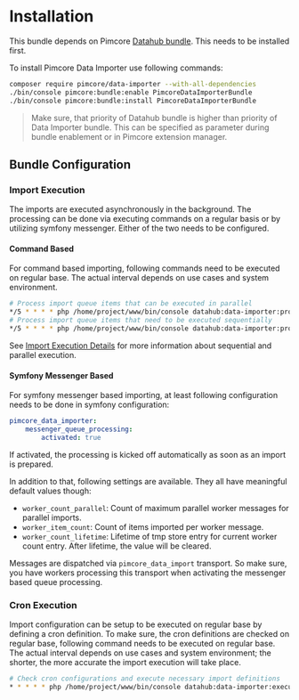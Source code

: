 # Installation
This bundle depends on Pimcore [Datahub bundle](https://github.com/pimcore/data-hub). This needs
to be installed first.

To install Pimcore Data Importer use following commands:

```bash
composer require pimcore/data-importer --with-all-dependencies
./bin/console pimcore:bundle:enable PimcoreDataImporterBundle
./bin/console pimcore:bundle:install PimcoreDataImporterBundle
```

> Make sure, that priority of Datahub bundle is higher than priority of Data Importer bundle.
> This can be specified as parameter during bundle enablement or in Pimcore extension manager.
 

## Bundle Configuration

### Import Execution
The imports are executed asynchronously in the background. The processing can be done via executing commands on a regular 
basis or by utilizing symfony messenger. Either of the two needs to be configured. 

#### Command Based
For command based importing, following commands need to be executed on regular base. The actual interval depends
on use cases and system environment. 

```bash
# Process import queue items that can be executed in parallel
*/5 * * * * php /home/project/www/bin/console datahub:data-importer:process-queue-parallel --processes=5
# Process import queue items that need to be executed sequentially 
*/5 * * * * php /home/project/www/bin/console datahub:data-importer:process-queue-sequential 
```

See [Import Execution Details](04_Import_Execution_Details.md) for more information about sequential and parallel execution.


#### Symfony Messenger Based
For symfony messenger based importing, at least following configuration needs to be done in symfony configuration: 
```yml 
pimcore_data_importer:
    messenger_queue_processing:
        activated: true
```

If activated, the processing is kicked off automatically as soon as an import is prepared. 

In addition to that, following settings are available. They all have meaningful default values though: 
- `worker_count_parallel`: Count of maximum parallel worker messages for parallel imports.
- `worker_item_count`: Count of items imported per worker message.
- `worker_count_lifetime`: Lifetime of tmp store entry for current worker count entry. After lifetime, the value will be cleared.

Messages are dispatched via `pimcore_data_import` transport. So make sure, you have
workers processing this transport when activating the messenger based queue processing.


### Cron Execution
Import configuration can be setup to be executed on regular base by defining a cron definition. To make sure, the cron 
definitions are checked on regular base, following command needs to be executed on regular base. The actual interval depends 
on use cases and system environment; the shorter, the more accurate the import execution will take place. 
```bash 
# Check cron configurations and execute necessary import definitions
* * * * * php /home/project/www/bin/console datahub:data-importer:execute-cron
```
